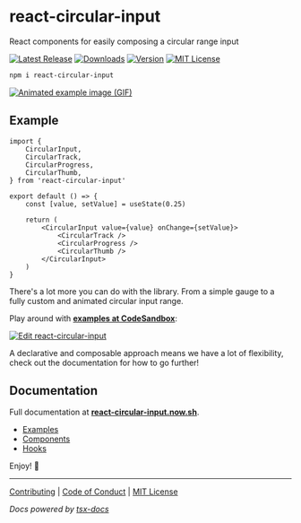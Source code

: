 # react-circular-input

React components for easily composing a circular range input

[![Latest Release][github-release]][npm]
[![Downloads][downloads-badge]][npm]
[![Version][version-badge]][npm]
[![MIT License][license]](LICENSE.md)

[npm]: https://npmjs.com/package/react-circular-input
[downloads-badge]: https://flat.badgen.net/npm/dt/react-circular-input
[version-badge]: https://flat.badgen.net/npm/v/react-circular-input
[license]: https://flat.badgen.net/badge/license/MIT/blue
[github-release]: https://flat.badgen.net/github/release/petecorreia/react-circular-input

```sh
npm i react-circular-input
```

<a href="https://react-circular-input.now.sh"><img src="https://react-circular-input.now.sh/static/social-example.gif" alt="Animated example image (GIF)"></a>

## Example

```tsx
import {
	CircularInput,
	CircularTrack,
	CircularProgress,
	CircularThumb,
} from 'react-circular-input'

export default () => {
	const [value, setValue] = useState(0.25)

	return (
		<CircularInput value={value} onChange={setValue}>
			<CircularTrack />
			<CircularProgress />
			<CircularThumb />
		</CircularInput>
	)
}
```

There's a lot more you can do with the library. From a simple gauge to a fully custom and animated circular input range.

Play around with **[examples at CodeSandbox](https://codesandbox.io/s/ypwq61rnxz?hidenavigation=1)**:

[![Edit react-circular-input](https://codesandbox.io/static/img/play-codesandbox.svg)](https://codesandbox.io/s/ypwq61rnxz?hidenavigation=1)

A declarative and composable approach means we have a lot of flexibility, check out the documentation for how to go further!

## Documentation

Full documentation at **[react-circular-input.now.sh](https://react-circular-input.now.sh)**.

- [Examples](https://react-circular-input.now.sh/examples)
- [Components](https://react-circular-input.now.sh/components)
- [Hooks](https://react-circular-input.now.sh/hooks)

Enjoy! 🎉

---

[Contributing](CONTRIBUTING.md)
|
[Code of Conduct](CODE_OF_CONDUCT.md)
|
[MIT License](LICENSE.md)

_Docs powered by [tsx-docs](https://tsx-docs.now.sh)_
